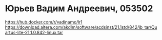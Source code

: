 # Юрьев Вадим Андреевич, 053502
https://hub.docker.com/r/vadinamo/lr1
https://download.altera.com/akdlm/software/acdsinst/21.1std/842/ib_tar/Quartus-lite-21.1.0.842-linux.tar
